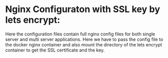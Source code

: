 # Nginx Configuraton with SSL key by lets encrypt:

Here the configuration files contain full nginx config files for both single server and multi server applications. 
Here we have to pass the config file to the docker nginx container and also mount the directory of 
the lets encrypt container to get the SSL certificate and the key.
